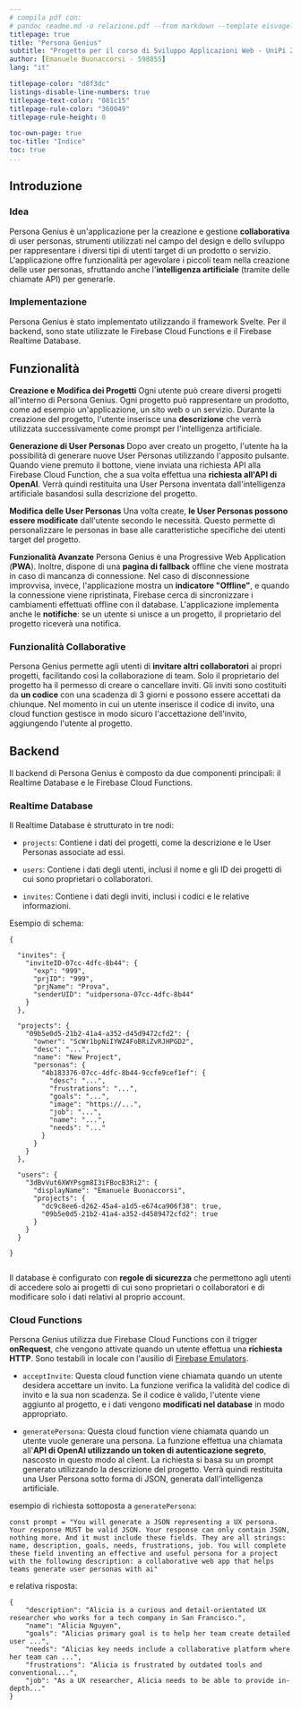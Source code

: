 ```yaml
---
# compila pdf con:
# pandoc readme.md -o relazione.pdf --from markdown --template eisvogel --listings
titlepage: true
title: "Persona Genius"
subtitle: "Progetto per il corso di Sviluppo Applicazioni Web - UniPi 22/23"
author: [Emanuele Buonaccorsi - 598855]
lang: "it"

titlepage-color: "d8f3dc"
listings-disable-line-numbers: true
titlepage-text-color: "081c15"
titlepage-rule-color: "360049"
titlepage-rule-height: 0

toc-own-page: true
toc-title: "Indice"
toc: true
...
```


## Introduzione

### Idea

Persona Genius è un'applicazione per la creazione e gestione **collaborativa** di user personas, strumenti utilizzati nel campo del design e dello sviluppo per rappresentare i diversi tipi di utenti target di un prodotto o servizio. L'applicazione offre funzionalità per agevolare i piccoli team nella creazione delle user personas, sfruttando anche l'**intelligenza artificiale** (tramite delle chiamate API) per generarle.

### Implementazione
Persona Genius è stato implementato utilizzando il framework Svelte. Per il backend, sono state utilizzate le Firebase Cloud Functions e il Firebase Realtime Database.

## Funzionalità
**Creazione e Modifica dei Progetti**
Ogni utente può creare diversi progetti all'interno di Persona Genius. Ogni progetto può rappresentare un prodotto, come ad esempio un'applicazione, un sito web o un servizio. Durante la creazione del progetto, l'utente inserisce una **descrizione** che verrà utilizzata successivamente come prompt per l'intelligenza artificiale.

**Generazione di User Personas**
Dopo aver creato un progetto, l'utente ha la possibilità di generare nuove User Personas utilizzando l'apposito pulsante. Quando viene premuto il bottone, viene inviata una richiesta API alla Firebase Cloud Function, che a sua volta effettua una **richiesta all'API di OpenAI**. Verrà quindi restituita una User Persona inventata dall'intelligenza artificiale basandosi sulla descrizione del progetto.

**Modifica delle User Personas**
Una volta create, **le User Personas possono essere modificate** dall'utente secondo le necessità. Questo permette di personalizzare le personas in base alle caratteristiche specifiche dei utenti target del progetto.

**Funzionalità Avanzate**
Persona Genius è una Progressive Web Application (**PWA**). Inoltre, dispone di una **pagina di fallback** offline che viene mostrata in caso di mancanza di connessione. Nel caso di disconnessione improvvisa, invece, l'applicazione mostra un **indicatore "Offline"**, e quando la connessione viene ripristinata, Firebase cerca di sincronizzare i cambiamenti effettuati offline con il database.
L'applicazione implementa anche le **notifiche**: se un utente si unisce a un progetto, il proprietario del progetto riceverà una notifica. 

### Funzionalità Collaborative
Persona Genius permette agli utenti di **invitare altri collaboratori** ai propri progetti, facilitando così la collaborazione di team. Solo il proprietario del progetto ha il permesso di creare o cancellare inviti. Gli inviti sono costituiti da **un codice** con una scadenza di 3 giorni e possono essere accettati da chiunque. Nel momento in cui un utente inserisce il codice di invito, una cloud function gestisce in modo sicuro l'accettazione dell'invito, aggiungendo l'utente al progetto.

## Backend
Il backend di Persona Genius è composto da due componenti principali: il Realtime Database e le Firebase Cloud Functions.

### Realtime Database
Il Realtime Database è strutturato in tre nodi:

- `projects`: Contiene i dati dei progetti, come la descrizione e le User Personas associate ad essi.

- `users`: Contiene i dati degli utenti, inclusi il nome e gli ID dei progetti di cui sono proprietari o collaboratori.

- `invites`: Contiene i dati degli inviti, inclusi i codici e le relative informazioni.
  
Esempio di schema:

````jsonc
{

  "invites": {
    "inviteID-07cc-4dfc-8b44": {
      "exp": "999",
      "prjID": "999",
      "prjName": "Prova",
      "senderUID": "uidpersona-07cc-4dfc-8b44"
    }
  },

  "projects": {
    "09b5e0d5-21b2-41a4-a352-d45d9472cfd2": {
      "owner": "ScWr1bpNiIYWZ4FoBRiZvRJHPGD2",
      "desc": "...",
      "name": "New Project",
      "personas": {
        "4b183376-07cc-4dfc-8b44-9ccfe9cef1ef": {
          "desc": "...",
          "frustrations": "...",
          "goals": "...",
          "image": "https://...",
          "job": "...",
          "name": "...",
          "needs": "..."
        }
      }
    }
  },

  "users": {
    "3dBvVut6XWYPsgm8I3iFBocB3Ri2": {
      "displayName": "Emanuele Buonaccorsi",
      "projects": {
        "dc9c8ee6-d262-45a4-a1d5-e674ca906f38": true,
        "09b5e0d5-21b2-41a4-a352-d4589472cfd2": true
      }
    }
  }

}


````

Il database è configurato con **regole di sicurezza** che permettono agli utenti di accedere solo ai progetti di cui sono proprietari o collaboratori e di modificare solo i dati relativi al proprio account.

### Cloud Functions

Persona Genius utilizza due Firebase Cloud Functions con il trigger **onRequest**, che vengono attivate quando un utente effettua una **richiesta HTTP**.
Sono testabili in locale con l'ausilio di [Firebase Emulators](https://firebase.google.com/docs/functions/get-started?gen=2nd#set-up-your-environment-and-the-firebase-cli).

- `acceptInvite`: Questa cloud function viene chiamata quando un utente desidera accettare un invito. La funzione verifica la validità del codice di invito e la sua non scadenza. Se il codice è valido, l'utente viene aggiunto al progetto, e i dati vengono **modificati nel database** in modo appropriato.

- `generatePersona`: Questa cloud function viene chiamata quando un utente vuole generare una persona. La funzione effettua una chiamata all'**API di OpenAI utilizzando un token di autenticazione segreto**, nascosto in questo modo al client. La richiesta si basa su un prompt generato utilizzando la descrizione del progetto. Verrà quindi restituita una User Persona sotto forma di JSON, generata dall'intelligenza artificiale.

esempio di richiesta sottoposta a `generatePersona`:
```jsonc
const prompt = "You will generate a JSON representing a UX persona. Your response MUST be valid JSON. Your response can only contain JSON, nothing more. And it must include these fields. They are all strings: name, description, goals, needs, frustrations, job. You will complete these field inventing an effective and useful persona for a project with the following description: a collaborative web app that helps teams generate user personas with ai"
```

e relativa risposta:
```jsonc
{
    "description": "Alicia is a curious and detail-orientated UX researcher who works for a tech company in San Francisco.",
    "name": "Alicia Nguyen", 
    "goals": "Alicias primary goal is to help her team create detailed user ...",
    "needs": "Alicias key needs include a collaborative platform where her team can ...",
    "frustrations": "Alicia is frustrated by outdated tools and conventional...",
    "job": "As a UX researcher, Alicia needs to be able to provide in-depth..."
}
```
